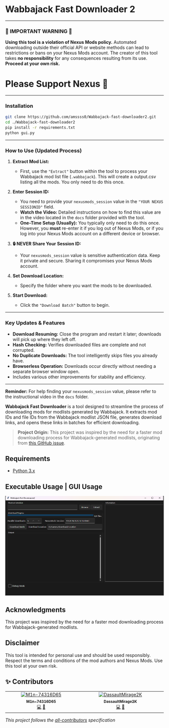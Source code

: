 # Wabbajack Fast Downloader 2

---

### 🚨 IMPORTANT WARNING 🚨

**Using this tool is a violation of Nexus Mods policy.** Automated downloading outside their official API or website methods can lead to restrictions or bans on your Nexus Mods account. The creator of this tool takes **no responsibility** for any consequences resulting from its use. **Proceed at your own risk.**

# Please Support Nexus 🙏
---

### Installation

```bash
git clone https://github.com/amssss0/Wabbajack-fast-downloader2.git
cd ./Wabbajack-fast-downloader2
pip install -r requirements.txt
python gui.py
```

---


### How to Use (Updated Process)

1.  **Extract Mod List:**
    *   First, use the `"Extract"` button within the tool to process your Wabbajack mod list file (`.wabbajack`). This will create a output.csv listing all the mods. You only need to do this once.

2.  **Enter Session ID:**
    *   You need to provide your `nexusmods_session` value in the `"YOUR NEXUS SESSIONID"` field.
    *   **Watch the Video:** Detailed instructions on how to find this value are in the video located in the `docs` folder provided with the tool.
    *   **One-Time Setup (Usually):** You typically only need to do this once. However, you **must** re-enter it if you log out of Nexus Mods, or if you log into your Nexus Mods account on a different device or browser.

3.  **🔒 NEVER Share Your Session ID:**
    *   Your `nexusmods_session` value is sensitive authentication data. Keep it private and secure. Sharing it compromises your Nexus Mods account.

4.  **Set Download Location:**
    *   Specify the folder where you want the mods to be downloaded.

5.  **Start Download:**
    *   Click the `"Download Batch"` button to begin.

---

### Key Updates & Features

*   **Download Resuming:** Close the program and restart it later; downloads will pick up where they left off.
*   **Hash Checking:** Verifies downloaded files are complete and not corrupted.
*   **No Duplicate Downloads:** The tool intelligently skips files you already have.
*   **Browserless Operation:** Downloads occur directly without needing a separate browser window open.
*   Includes various other improvements for stability and efficiency.

---

**Reminder:** For help finding your `nexusmods_session` value, please refer to the instructional video in the `docs` folder.



**Wabbajack Fast Downloader** is a tool designed to streamline the process of downloading mods for modlists generated by Wabbajack. It extracts mod IDs and file IDs from the Wabbajack modlist JSON file, generates download links, and opens these links in batches for efficient downloading.

> **Project Origin:** This project was inspired by the need for a faster mod downloading process for Wabbajack-generated modlists, originating from [this GitHub issue](https://github.com/parsiad/nexus-autodl/issues/17).


## Requirements

- [Python 3.x](https://www.python.org)

## Executable Usage | GUI Usage

<img src="docs/Screenshot.png" width="800" alt="preview">

## Acknowledgments

This project was inspired by the need for a faster mod downloading process for Wabbajack-generated modlists.

## Disclaimer

This tool is intended for personal use and should be used responsibly. Respect the terms and conditions of the mod authors and Nexus Mods. Use this tool at your own risk.

## ✨ Contributors

<table>
  <tbody>
    <tr>
      <td align="center" valign="top" width="14.28%">
        <a href="https://github.com/M1n-74316D65">
          <img src="https://avatars.githubusercontent.com/M1n-74316D65" width="100px;" alt="M1n-74316D65"/>
          <br />
          <sub><b>M1n-74316D65</b></sub>
        </a>
        <br />
        <a href="https://github.com/M1n-74316D65/Wabbajack-fast-downloader/commits?author=M1n-74316D65" title="Code">💻</a>
        <a href="https://github.com/M1n-74316D65/Wabbajack-fast-downloader/commits?author=M1n-74316D65" title="Documentation">📖</a>
      </td>
      <td align="center" valign="top" width="14.28%">
        <a href="https://github.com/DassaultMirage2K">
          <img src="https://avatars.githubusercontent.com/DassaultMirage2K" width="100px;" alt="DassaultMirage2K"/>
          <br />
          <sub><b>DassaultMirage2K</b></sub>
        </a>
        <br />
        <a href="https://github.com/M1n-74316D65/Wabbajack-fast-downloader/commits?author=DassaultMirage2K" title="Code">💻</a>
        <a href="https://github.com/M1n-74316D65/Wabbajack-fast-downloader/commits?author=DassaultMirage2K" title="Documentation">📖</a>
      </td>
    </tr>
  </tbody>
</table>

<!-- ALL-CONTRIBUTORS-LIST:START - Do not remove or modify this section -->
<!-- prettier-ignore-start -->
<!-- markdownlint-disable -->
<!-- markdownlint-enable -->
<!-- prettier-ignore-end -->
<!-- ALL-CONTRIBUTORS-LIST:END -->

*This project follows the [all-contributors](https://allcontributors.org) specification*
